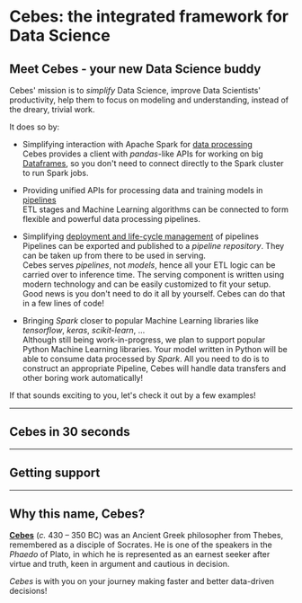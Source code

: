 # Cebes: the integrated framework for Data Science

## Meet Cebes - your new Data Science buddy

Cebes' mission is to _simplify_ Data Science, improve Data Scientists' productivity, 
help them to focus on modeling and understanding, instead of the dreary, trivial work.

It does so by:

- Simplifying interaction with Apache Spark for [data processing](session.md)  
    Cebes provides a client with _pandas_-like APIs for working on big [Dataframes](dataframe_concepts.md), 
    so you don't need to connect directly to the Spark cluster to run Spark jobs.

- Providing unified APIs for processing data and training models in [pipelines](pipelines.md)  
    ETL stages and Machine Learning algorithms can be connected to form flexible 
    and powerful data processing pipelines.
    
- Simplifying [deployment and life-cycle management](serving.md) of pipelines  
    Pipelines can be exported and published to a _pipeline repository_. They can be taken
    up from there to be used in serving.  
    Cebes serves _pipelines_, not _models_, hence all your ETL logic can be carried 
    over to inference time. The serving component is written using modern technology 
    and can be easily customized to fit your setup.  
    Good news is you don't need to do it all by yourself. Cebes can do that in a few 
    lines of code!
    
- Bringing _Spark_ closer to popular Machine Learning libraries like _tensorflow_, 
_keras_, _scikit-learn_, ...  
    Although still being work-in-progress, we plan to support popular Python Machine 
    Learning libraries. Your model written in Python will be able to consume data 
    processed by _Spark_. All you need to do is to construct an appropriate Pipeline, 
    Cebes will handle data transfers and other boring work automatically!

If that sounds exciting to you, let's check it out by a few examples!

---

## Cebes in 30 seconds

---

## Getting support

---

## Why this name, Cebes?

[**Cebes**](https://en.wikipedia.org/wiki/Cebes) (_c._ 430 – 350 BC) was an Ancient 
Greek philosopher from Thebes, remembered as a disciple of Socrates. He is one of 
the speakers in the _Phaedo_ of Plato, in which he is represented as an earnest seeker 
after virtue and truth, keen in argument and cautious in decision. 

*Cebes* is with you on your journey making faster and better data-driven decisions! 
